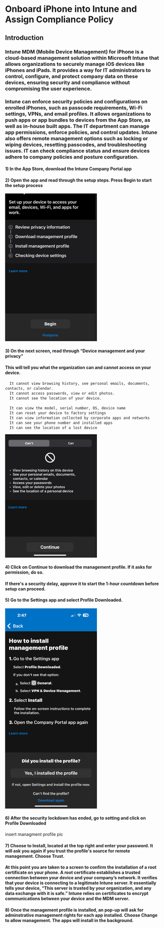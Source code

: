 # Onboard iPhone into Intune and Assign Compliance Policy

## Introduction

### Intune MDM (Mobile Device Management) for iPhone is a cloud-based management solution within Microsoft Intune that allows organizations to securely manage iOS devices like iPhones and iPads. It provides a way for IT administrators to control, configure, and protect company data on these devices, ensuring security and compliance without compromising the user experience.

### Intune can enforce security policies and configurations on enrolled iPhones, such as passcode requirements, Wi-Fi settings, VPNs, and email profiles.  It allows organizations to push apps or app bundles to devices from the App Store, as well as in-house built apps. The IT department can manage app permissions, enforce policies, and control updates. Intune also offers remote management options such as locking or wiping devices, resetting passcodes, and troubleshooting issues. IT can check compliance status and ensure devices adhere to company policies and posture configuration.

#### 1)	In the App Store, download the Intune Company Portal app  

#### 2) Open the app and read through the setup steps. Press Begin to start the setup process  

<img src="https://github.com/GSecAwareness/Onboard-iPhone/blob/main/1.PNG" alt="get-content" width="300"/>


#### 3) On the next screen, read through “Device management and your privacy”   

####  This will tell you what the organization can and cannot access on your device.  
      It cannot view browsing history, see personal emails, documents, contacts, or calendar.  
      It cannot access passwords, view or edit photos.  
      It cannot see the location of your device.  

      It can view the model, serial number, OS, device name  
      It can reset your device to factory settings  
      It can view information collected by corporate apps and networks  
      It can see your phone number and installed apps  
      It can see the location of a lost device  

<img src="https://github.com/GSecAwareness/Onboard-iPhone/blob/main/2.PNG" alt="get-content" width="300"/>

#### 4) Click on Continue to download the management profile. If it asks for permission, do so.  

####    If there's a security delay, approve it to start the 1-hour countdown before setup can proceed. 

#### 5) Go to the Settings app and select Profile Downloaded.

<img src="https://github.com/GSecAwareness/Onboard-iPhone/blob/main/3.PNG" alt="get-content" width="300"/>  

#### 6) After the security lockdown has ended, go to setting and click on Profile Downloaded
insert managment profile pic

#### 7) Choose to Install, located at the top right and enter your password. It will ask you again if you trust the profile's source for remote management. Choose Trust. 
#### At this point you are taken to a screen to confirm the installation of a root certificate on your phone. A root certificate establishes a trusted connection between your device and your company’s network. It verifies that your device is connecting to a legitimate Intune server. It essentially tells your device, “This server is trusted by your organization, and any data exchange with it is safe.” Intune relies on certificates to encrypt communications between your device and the MDM server.

#### 8) Once the management profile is installed, an pop-up will ask for adminstrative management rights for each app installed. Choose Change to allow management. The apps will install in the background. 





